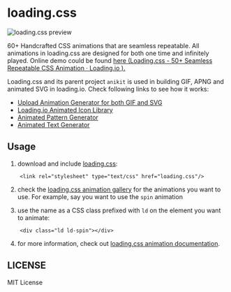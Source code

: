 # loading.css

![loading.css preview](https://github.com/loadingio/loading.css/blob/master/preview.gif?raw=true)

60+ Handcrafted CSS animations that are seamless repeatable. All animations in loading.css are designed for both one time and infinitely played. Online demo could be found [here (Loading.css - 50+ Seamless Repeatable CSS Animation · Loading.io ).](https://loading.io/animation/)

Loading.css and its parent project `anikit` is used in building GIF, APNG and animated SVG in loading.io. Check following links to see how it works:

 * [Upload Animation Generator for both GIF and SVG](https://loading.io/animation/icon/)
 * [Loading.io Animated Icon Library](https://loading.io/icon/)
 * [Animated Pattern Generator](https://loading.io/pattern/)
 * [Animated Text Generator](https://loading.io/animation/text/)


## Usage

1. download and include [loading.css](https://raw.githubusercontent.com/loadingio/loading.css/c0b955eba7a7d17819d110ec661e199a2482bdea/preview.gif):

```
    <link rel="stylesheet" type="text/css" href="loading.css"/>
```

2. check the [loading.css animation gallery](https://loading.io/animation/) for the animations you want to use. For example, say you want to use the `spin` animation 

3. use the name as a CSS class prefixed with `ld` on the element you want to animate:

```
    <div class="ld ld-spin"></div>
```

4. for more information, check out [loading.css animation documentation](https://loading.io/animation/).


## LICENSE

MIT License
